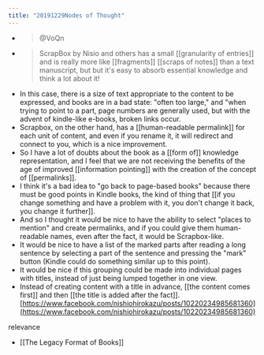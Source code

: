 ```yaml
---
title: "20191229Nodes of Thought"
---
```


- > @VoQn
- >  ScrapBox by Nisio and others has a small [[granularity of entries]] and is really more like [[fragments]] [[scraps of notes]] than a text manuscript, but but it's easy to absorb essential knowledge and think a lot about it!
- In this case, there is a size of text appropriate to the content to be expressed, and books are in a bad state: "often too large," and "when trying to point to a part, page numbers are generally used, but with the advent of kindle-like e-books, broken links occur.
- Scrapbox, on the other hand, has a [[human-readable permalink]] for each unit of content, and even if you rename it, it will redirect and connect to you, which is a nice improvement.
- So I have a lot of doubts about the book as a [[form of]] knowledge representation, and I feel that we are not receiving the benefits of the age of improved [[information pointing]] with the creation of the concept of [[permalinks]].
- I think it's a bad idea to "go back to page-based books" because there must be good points in Kindle books, the kind of thing that [[if you change something and have a problem with it, you don't change it back, you change it further]].
- And so I thought it would be nice to have the ability to select "places to mention" and create permalinks, and if you could give them human-readable names, even after the fact, it would be Scrapbox-like.
- It would be nice to have a list of the marked parts after reading a long sentence by selecting a part of the sentence and pressing the "mark" button (Kindle could do something similar up to this point).
- It would be nice if this grouping could be made into individual pages with titles, instead of just being lumped together in one view.
- Instead of creating content with a title in advance, [[the content comes first]] and then [[the title is added after the fact]].
[https://www.facebook.com/nishiohirokazu/posts/10220234985681360](https://www.facebook.com/nishiohirokazu/posts/10220234985681360)

relevance
- [[The Legacy Format of Books]]
